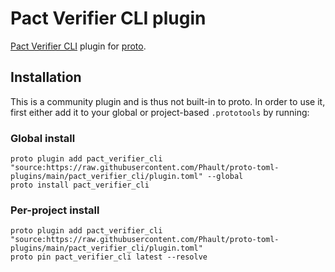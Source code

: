 # Pact Verifier CLI plugin

[Pact Verifier CLI](https://github.com/pact-foundation/pact-reference/tree/master/rust/pact_verifier_cli) plugin for [proto](https://github.com/moonrepo/proto).

## Installation

This is a community plugin and is thus not built-in to proto. In order to use it, first either add it to your global or project-based `.prototools` by running:

### Global install

```shell
proto plugin add pact_verifier_cli "source:https://raw.githubusercontent.com/Phault/proto-toml-plugins/main/pact_verifier_cli/plugin.toml" --global
proto install pact_verifier_cli
```

### Per-project install

```shell
proto plugin add pact_verifier_cli "source:https://raw.githubusercontent.com/Phault/proto-toml-plugins/main/pact_verifier_cli/plugin.toml"
proto pin pact_verifier_cli latest --resolve
```
